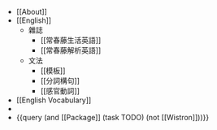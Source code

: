 - [[About]]
- [[English]]
	- 雜誌
		- [[常春藤生活英語]]
		- [[常春藤解析英語]]
	- 文法
		- [[模板]]
		- [[分詞構句]]
		- [[感官動詞]]
- [[English Vocabulary]]
-
- {{query (and [[Package]] (task TODO) (not [[Wistron]]))}}